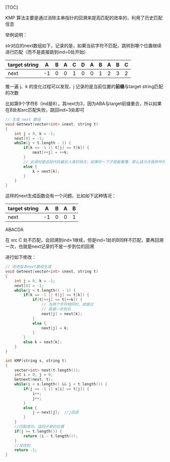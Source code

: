 [TOC]

KMP 算法主要是通过消除主串指针的回溯来提高匹配的效率的，利用了历史匹配信息

举例说明：

str对应的next数组如下，记录的是，如果当前字符不匹配，跳转到哪个位置继续进行匹配（而不是直接跳到ind=0处开始）

| target string | A | B | A | C | D | A | B | A | B | C |
|:--------------|:-:|:-:|:-:|:-:|:-:|:-:|:-:|:-:|:-:|:-:|
|     next      |-1 | 0 | 0 | 1 | 0 | 0 | 1 | 2 | 3 | 2 |


推一遍 j、k 的变化过程可以发现，j 记录的是当前位置的**前缀**与target string匹配的次数

比如第9个字符B（ind是8），其next为3，因为ABA与target前缀重合，所以如果在B处和src匹配失败，跳回ind=3处即可

```c++
// 生成 next 数组
void Getnext(vector<int> &next, string t)
{
    int j = 0, k = -1;
    next[0] = -1;
    while(j < t.length - 1) {
        if(k == -1 || t[j] == t[k]) {
            next[++j] = ++k;
        }
        // 此语句是这段代码最反人类的地方，如果你一下子就能看懂，那么请允许我称呼你一声大神！
        else {
            k = next[k];
        }
    }
}
```

这样的next生成函数会有一个问题，比如如下这种情况：

| target string | A | B | A | B |
|:--------------|:-:|:-:|:-:|:-:|
|     next      |-1 | 0 | 0 | 1 |

ABACDA

在 src C 处不匹配，会回溯到ind=1继续，但是ind=1处的B同样不匹配，要再回溯一次，也就是next记录的不是一步到位的回溯

进行如下修改：

```c++
// 改进版本next数组生成
void Getnext(vector<int> &next, string t)
{
    int j = 0, k = -1;
    next[0] = -1;
    while(j < t.length() - 1) {
        if(k == -1 || t[j] == t[k]) {
            if(t[++j] == t[++k]) {
                // 当两个字符相同时，就跳过
                // 直接一步到位
                next[j] = next[k];
            }
            else {
                next[j] = k;
            }
        }
        else k = next[k];
    }
}

int KMP(string s, string t)
{
    vector<int> next(t.length());
    int i = 0, j = 0;
    Getnext(next, t);
    while(i < s.length() && j < t.length()) {
        if(j == -1 || s[i] == t[j]) {
            i++;
            j++;
        }
        else {
            j = next[j];  //j回退
        }
    }
    //匹配成功，返回子串的位置
    if(j >= t.length()) {
        return (i - t.length());
    }
    //没找到
    return -1;
}
```